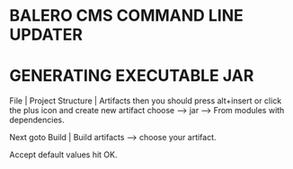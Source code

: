 BALERO CMS COMMAND LINE UPDATER
===============================

GENERATING EXECUTABLE JAR
=========================

File | Project Structure | Artifacts then you should press alt+insert or click the plus icon and create new artifact choose --> jar --> From modules with dependencies.

Next goto Build | Build artifacts --> choose your artifact.

Accept default values hit OK.

